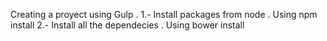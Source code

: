 Creating a proyect using Gulp . 
1.- Install packages from node . Using npm install
2.- Install all the dependecies . Using bower install
